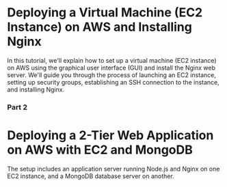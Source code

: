 # Deploying a Virtual Machine (EC2 Instance) on AWS and Installing Nginx

In this tutorial, we'll explain how to set up a virtual machine (EC2 instance) on AWS using the graphical user interface (GUI) and install the Nginx web server. We'll guide you through the process of launching an EC2 instance, setting up security groups, establishing an SSH connection to the instance, and installing Nginx.


### Part 2 
# Deploying a 2-Tier Web Application on AWS with EC2 and MongoDB

The setup includes an application server running Node.js and Nginx on one EC2 instance, and a MongoDB database server on another. 